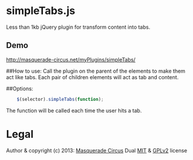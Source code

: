 simpleTabs.js
=================

Less than 1kb jQuery plugin for transform content into tabs.

## Demo
http://masquerade-circus.net/myPlugins/simpleTabs/

##How to use:
Call the plugin on the parent of the elements to make them act like tabs. 
Each pair of children elements will act as tab and content.
				
##Options:
```javascript
	$(selector).simpleTabs(function);
```
The function will be called each time the user hits a tab.


# Legal
Author & copyright (c) 2013: [Masquerade Circus](http://masquerade-circus.net)
Dual [MIT](http://opensource.org/licenses/MIT) & [GPLv2](http://opensource.org/licenses/GPL-2.0) license
